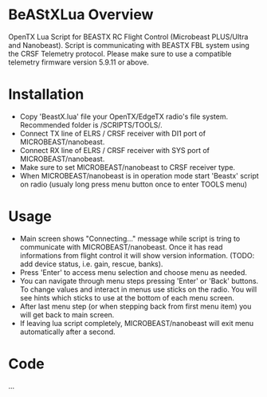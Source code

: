 # BeAStXLua Overview
OpenTX Lua Script for BEASTX RC Flight Control (Microbeast PLUS/Ultra and Nanobeast).
Script is communicating with BEASTX FBL system using the CRSF Telemetry protocol. Please make sure to use a compatible telemetry firmware version 5.9.11 or above. 

# Installation
* Copy 'BeastX.lua' file your OpenTX/EdgeTX radio's file system. Recommended folder is /SCRIPTS/TOOLS/.
* Connect TX line of ELRS / CRSF receiver with DI1 port of MICROBEAST/nanobeast.
* Connect RX line of ELRS / CRSF receiver with SYS port of MICROBEAST/nanobeast.
* Make sure to set MICROBEAST/nanobeast to CRSF receiver type.
* When MICROBEAST/nanobeast is in operation mode start 'Beastx' script on radio (usualy long press menu button once to enter TOOLS menu)

# Usage
* Main screen shows "Connecting..." message while script is tring to communicate with MICROBEAST/nanobeast. Once it has read informations from flight control it will show version information. (TODO: add device status, i.e. gain, rescue, banks).
* Press 'Enter' to access menu selection and choose menu as needed.
* You can navigate through menu steps pressing 'Enter' or 'Back' buttons. To change values and interact in menus use sticks on the radio. You will see hints which sticks to use at the bottom of each menu screen.
* After last menu step (or when stepping back from first menu item) you will get back to main screen.
* If leaving lua script completely, MICROBEAST/nanobeast will exit menu automatically after a second. 

# Code
...
